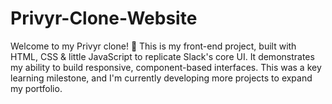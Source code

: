 # Privyr-Clone-Website
Welcome to my Privyr clone! 🚀 This is my front-end project, built with HTML, CSS &amp; little JavaScript to replicate Slack's core UI. It demonstrates my ability to build responsive, component-based interfaces. This was a key learning milestone, and I'm currently developing more projects to expand my portfolio.
